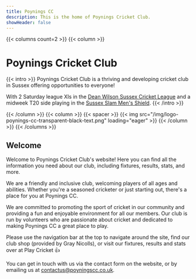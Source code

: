 ```yaml
---
title: Poynings CC
description: This is the home of Poynings Cricket Club.
showHeader: false
---
```

{{< columns count=2 >}}
{{< column >}}

# Poynings Cricket Club

{{< intro >}}
Poynings Cricket Club is a thriving and developing cricket club in Sussex offering opportunities to everyone!

With 2 Saturday league XIs in the [Dean Wilson Sussex Cricket League](https://sussexcricketleague.play-cricket.com/home) and a midweek T20 side playing in the [Sussex Slam Men's Shield](https://www.slamcricket.co.uk/sussex-men.html).
{{< /intro >}}

{{< /column >}}
{{< column >}}
{{< spacer >}}
{{< img src="/img/logo-poynings-cc-transparent-black-text.png" loading="eager" >}}
{{< /column >}}
{{< /columns >}}

## Welcome
Welcome to Poynings Cricket Club's website! Here you can find all the information you need about our club, including fixtures, results, stats, and more.

We are a friendly and inclusive club, welcoming players of all ages and abilities. Whether you're a seasoned cricketer or just starting out, there's a place for you at Poynings CC.

We are committed to promoting the sport of cricket in our community and providing a fun and enjoyable environment for all our members. Our club is run by volunteers who are passionate about cricket and dedicated to making Poynings CC a great place to play.

Please use the navigation bar at the top to navigate around the site, find our club shop (provided by Gray Nicolls), or visit our fixtures, results and stats over at Play Cricket 👍

You can get in touch with us via the contact form on the website, or by emailing us at [contactus@poyningscc.co.uk](mailto:contactus@poyningscc.co.uk).

